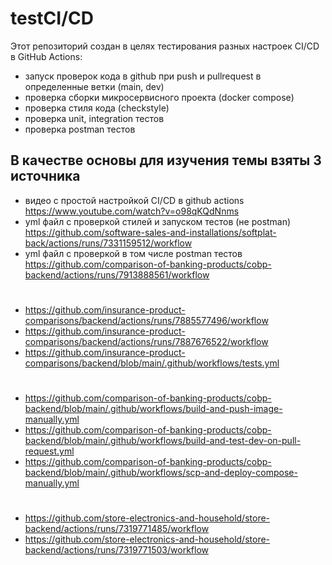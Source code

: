 # testCI/CD
Этот репозиторий создан в целях тестирования разных настроек CI/CD в GitHub Actions:
- запуск проверок кода в github при push и pullrequest в определенные ветки (main, dev)
- проверка сборки микросервисного проекта (docker compose)
- проверка стиля кода (checkstyle)
- проверка unit, integration тестов
- проверка postman тестов

## В качестве основы для изучения темы взяты 3 источника
- видео с простой настройкой CI/CD в github actions https://www.youtube.com/watch?v=o98qKQdNnms
- yml файл с проверкой стилей и запуском тестов (не postman) https://github.com/software-sales-and-installations/softplat-back/actions/runs/7331159512/workflow
- yml файл с проверкой в том числе postman тестов https://github.com/comparison-of-banking-products/cobp-backend/actions/runs/7913888561/workflow
  
#
- https://github.com/insurance-product-comparisons/backend/actions/runs/7885577496/workflow
- https://github.com/insurance-product-comparisons/backend/actions/runs/7887676522/workflow
- https://github.com/insurance-product-comparisons/backend/blob/main/.github/workflows/tests.yml
  
#
- https://github.com/comparison-of-banking-products/cobp-backend/blob/main/.github/workflows/build-and-push-image-manually.yml
- https://github.com/comparison-of-banking-products/cobp-backend/blob/main/.github/workflows/build-and-test-dev-on-pull-request.yml
- https://github.com/comparison-of-banking-products/cobp-backend/blob/main/.github/workflows/scp-and-deploy-compose-manually.yml
  
#
- https://github.com/store-electronics-and-household/store-backend/actions/runs/7319771485/workflow
- https://github.com/store-electronics-and-household/store-backend/actions/runs/7319771503/workflow
